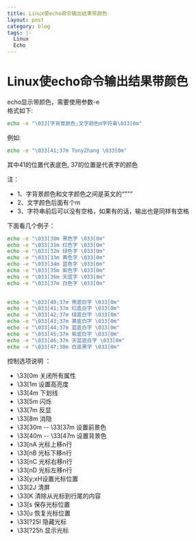 ```yaml
---
title: Linux使echo命令输出结果带颜色
layout: post
category: blog
tags: |-
  Linux
  Echo
---
```


# Linux使echo命令输出结果带颜色

echo显示带颜色，需要使用参数-e  
格式如下:
```bash
echo -e "\033[字背景颜色;文字颜色m字符串\033[0m"
```
例如: 
```bash
echo -e "\033[41;37m TonyZhang \033[0m"
```
其中41的位置代表底色, 37的位置是代表字的颜色

注：
- 1、字背景颜色和文字颜色之间是英文的“""”
- 2、文字颜色后面有个m
- 3、字符串前后可以没有空格，如果有的话，输出也是同样有空格

下面看几个例子：
```bash
echo -e "\033[30m 黑色字 \033[0m"
echo -e "\033[31m 红色字 \033[0m"
echo -e "\033[32m 绿色字 \033[0m"
echo -e "\033[33m 黄色字 \033[0m"
echo -e "\033[34m 蓝色字 \033[0m"
echo -e "\033[35m 紫色字 \033[0m"
echo -e "\033[36m 天蓝字 \033[0m"
echo -e "\033[37m 白色字 \033[0m"
 

echo -e "\033[40;37m 黑底白字 \033[0m"
echo -e "\033[41;37m 红底白字 \033[0m"
echo -e "\033[42;37m 绿底白字 \033[0m"
echo -e "\033[43;37m 黄底白字 \033[0m"
echo -e "\033[44;37m 蓝底白字 \033[0m"
echo -e "\033[45;37m 紫底白字 \033[0m"
echo -e "\033[46;37m 天蓝底白字 \033[0m"
echo -e "\033[47;30m 白底黑字 \033[0m"
```
控制选项说明 ：

- \33[0m 关闭所有属性 
- \33[1m 设置高亮度 
- \33[4m 下划线 
- \33[5m 闪烁 
- \33[7m 反显 
- \33[8m 消隐 
- \33[30m -- \33[37m 设置前景色 
- \33[40m -- \33[47m 设置背景色 
- \33[nA 光标上移n行 
- \33[nB 光标下移n行 
- \33[nC 光标右移n行 
- \33[nD 光标左移n行 
- \33[y;xH设置光标位置 
- \33[2J 清屏 
- \33[K 清除从光标到行尾的内容 
- \33[s 保存光标位置 
- \33[u 恢复光标位置 
- \33[?25l 隐藏光标 
- \33[?25h 显示光标 


